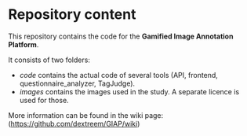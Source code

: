 # Repository content
This repository contains the code for the **Gamified Image Annotation Platform**.

It consists of two folders:
* *code* contains the actual code of several tools (API, frontend, questionnaire_analyzer, TagJudge).
* *images* contains the images used in the study. A separate licence is used for those.


More information can be found in the wiki page: (https://github.com/dextreem/GIAP/wiki)
